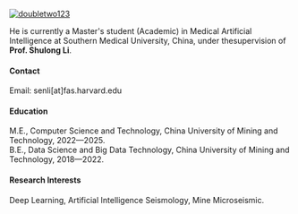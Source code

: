 <!--
 * @Descripttion: 
 * @Author: Yujia Chen
 * @version: 
 * @Date: 2025-09-14 10:44:13
 * @LastEditors: Yujia Chen
 * @LastEditTime: 2025-09-14 11:18:15
 * @FilePath: \doubletwo123.github.io\contents\home.md
-->


[![doubletwo123](https://img.shields.io/badge/doubletwo123-github-blue?logo=github)](https://github.com/doubletwo123)

He is currently a Master's student (Academic) in Medical Artificial Intelligence at Southern Medical University, China, under thesupervision of **Prof. Shulong Li**. 

#### Contact

Email: senli[at]fas.harvard.edu

#### Education
M.E., Computer Science and Technology, China University of Mining and Technology, 2022—2025.\
B.E., Data Science and Big Data Technology, China University of Mining and Technology, 2018—2022.

#### Research Interests
Deep Learning, Artificial Intelligence Seismology, Mine Microseismic.

